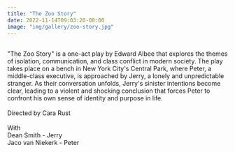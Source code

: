 ```yaml
---
title: "The Zoo Story"
date: 2022-11-14T09:03:20-08:00
image: "img/gallery/zoo-story.jpg"
---
```

\
"The Zoo Story" is a one-act play by Edward Albee that explores the themes of isolation, communication, and class conflict in modern society. The play takes place on a bench in New York City's Central Park, where Peter, a middle-class executive, is approached by Jerry, a lonely and unpredictable stranger. As their conversation unfolds, Jerry's sinister intentions become clear, leading to a violent and shocking conclusion that forces Peter to confront his own sense of identity and purpose in life.
\
\
Directed by Cara Rust
\
\
With
\
Dean Smith - Jerry
\
Jaco van Niekerk - Peter